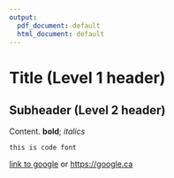 ```yaml
---
output:
  pdf_document: default
  html_document: default
---
```

# Title (Level 1 header)

## Subheader (Level 2 header)

Content. **bold**; *italics*

`this is code font`

[link to google](https://google.ca/) or <https://google.ca>

